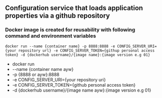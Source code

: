 ## Configuration service that loads application properties via a github repository
### Docker image is created for reusability with following command and environment variables

`docker run --name {container name} -p 8888:8888 -e CONFIG_SERVER_URI={your repository url} -e CONFIG_SERVER_TOKEN={githup personal access token} -d {dockerhub username}/{image name}:{image version e.g 01}`

* docker run 
* --name {container name ayw}
* -p {8888 or ayw}:8888
* -e CONFIG_SERVER_URI={your repository uri}
* -e CONFIG_SERVER_TOKEN={github personal access token}
* -d {dockerhub username}/{image name ayw}:{image version e.g 01}